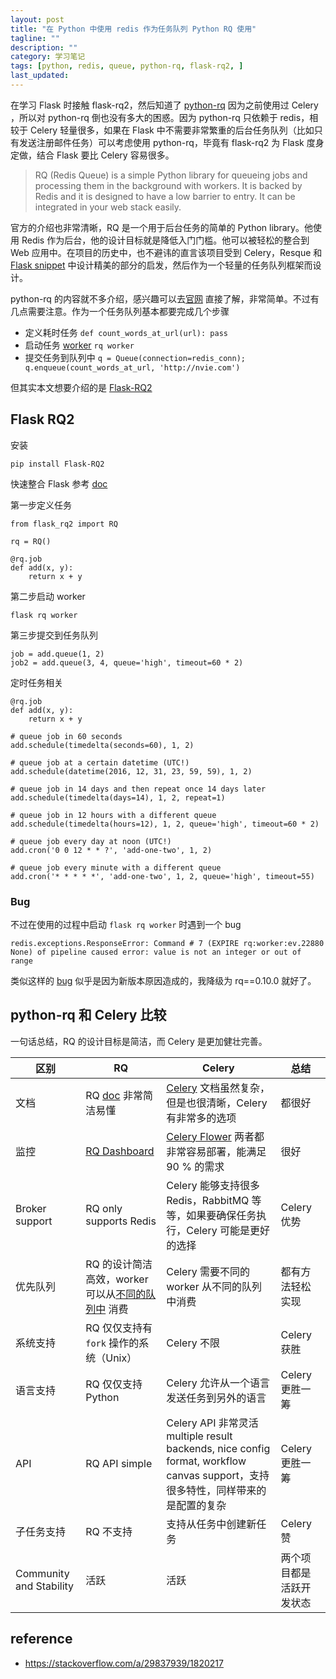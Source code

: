```yaml
---
layout: post
title: "在 Python 中使用 redis 作为任务队列 Python RQ 使用"
tagline: ""
description: ""
category: 学习笔记
tags: [python, redis, queue, python-rq, flask-rq2, ]
last_updated:
---
```


在学习 Flask 时接触 flask-rq2，然后知道了 [python-rq](http://python-rq.org/) 因为之前使用过 Celery ，所以对 python-rq 倒也没有多大的困惑。因为 python-rq 只依赖于 redis，相较于 Celery 轻量很多，如果在 Flask 中不需要非常繁重的后台任务队列（比如只有发送注册邮件任务）可以考虑使用 python-rq，毕竟有 flask-rq2 为 Flask 度身定做，结合 Flask 要比 Celery 容易很多。

> RQ (Redis Queue) is a simple Python library for queueing jobs and processing them in the background with workers. It is backed by Redis and it is designed to have a low barrier to entry. It can be integrated in your web stack easily.

官方的介绍也非常清晰，RQ 是一个用于后台任务的简单的 Python library。他使用 Redis 作为后台，他的设计目标就是降低入门门槛。他可以被轻松的整合到 Web 应用中。在项目的历史中，也不避讳的直言该项目受到 Celery，Resque 和 [Flask snippet](http://flask.pocoo.org/snippets/73/) 中设计精美的部分的启发，然后作为一个轻量的任务队列框架而设计。

python-rq 的内容就不多介绍，感兴趣可以去[官网](http://python-rq.org/) 直接了解，非常简单。不过有几点需要注意。作为一个任务队列基本都要完成几个步骤

- 定义耗时任务 `def count_words_at_url(url): pass`
- 启动任务 [worker](http://python-rq.org/docs/workers/) `rq worker`
- 提交任务到队列中 `q = Queue(connection=redis_conn); q.enqueue(count_words_at_url, 'http://nvie.com')`

但其实本文想要介绍的是 [Flask-RQ2](https://github.com/rq/Flask-RQ2)

## Flask RQ2
安装

    pip install Flask-RQ2

快速整合 Flask 参考 [doc](https://flask-rq2.readthedocs.io/en/latest/)

第一步定义任务

    from flask_rq2 import RQ

    rq = RQ()

    @rq.job
    def add(x, y):
        return x + y

第二步启动 worker

    flask rq worker

第三步提交到任务队列

    job = add.queue(1, 2)
    job2 = add.queue(3, 4, queue='high', timeout=60 * 2)

定时任务相关

    @rq.job
    def add(x, y):
        return x + y

    # queue job in 60 seconds
    add.schedule(timedelta(seconds=60), 1, 2)

    # queue job at a certain datetime (UTC!)
    add.schedule(datetime(2016, 12, 31, 23, 59, 59), 1, 2)

    # queue job in 14 days and then repeat once 14 days later
    add.schedule(timedelta(days=14), 1, 2, repeat=1)

    # queue job in 12 hours with a different queue
    add.schedule(timedelta(hours=12), 1, 2, queue='high', timeout=60 * 2)

    # queue job every day at noon (UTC!)
    add.cron('0 0 12 * * ?', 'add-one-two', 1, 2)

    # queue job every minute with a different queue
    add.cron('* * * * *', 'add-one-two', 1, 2, queue='high', timeout=55)

### Bug
不过在使用的过程中启动 `flask rq worker` 时遇到一个 bug

    redis.exceptions.ResponseError: Command # 7 (EXPIRE rq:worker:ev.22880 None) of pipeline caused error: value is not an integer or out of range

类似这样的 [bug](https://github.com/rq/rq/issues/961) 似乎是因为新版本原因造成的，我降级为 rq==0.10.0 就好了。

## python-rq 和 Celery 比较

一句话总结，RQ 的设计目标是简洁，而 Celery 是更加健壮完善。

区别                    | RQ                    | Celery                        | 总结
------------------------|------------------------|------------------------------|-----------------------------
文档 | RQ [doc](http://python-rq.org/) 非常简洁易懂     | [Celery](https://celery.readthedocs.org/en/latest/getting-started/brokers/redis.html) 文档虽然复杂，但是也很清晰，Celery 有非常多的选项 | 都很好
监控    | [RQ Dashboard](https://github.com/nvie/rq-dashboard)        | [Celery Flower](https://github.com/mher/flower)  两者都非常容易部署，能满足 90 % 的需求 | 很好
Broker support | RQ only supports Redis | Celery 能够支持很多 Redis，RabbitMQ 等等，如果要确保任务执行，Celery 可能是更好的选择 | Celery 优势
优先队列    | RQ 的设计简洁高效，worker 可以从[不同的队列中](http://python-rq.org/docs/workers/) 消费 | Celery 需要不同的 worker 从不同的队列中消费 | 都有方法轻松实现
系统支持    | RQ 仅仅支持有 `fork` 操作的系统（Unix）   | Celery 不限       | Celery 获胜
语言支持    | RQ 仅仅支持 Python | Celery 允许从一个语言发送任务到另外的语言 | Celery 更胜一筹
API     | RQ API simple    | Celery API 非常灵活 multiple result backends, nice config format, workflow canvas support，支持很多特性，同样带来的是配置的复杂 | Celery 更胜一筹
子任务支持  | RQ 不支持     | 支持从任务中创建新任务    | Celery 赞
Community and Stability | 活跃 | 活跃 | 两个项目都是活跃开发状态

## reference

- <https://stackoverflow.com/a/29837939/1820217>
